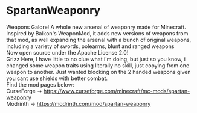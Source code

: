 # SpartanWeaponry
Weapons Galore! A whole new arsenal of weaponry made for Minecraft.<br>
Inspired by Balkon's WeaponMod, it adds new versions of weapons from that mod, as well expanding the arsenal with a bunch of original weapons, including a variety of swords, polearms, blunt and ranged weapons<br>
Now open source under the Apache License 2.0!<br>
Grizz Here, I have little to no clue what i'm doing, but just so you know, i changed some weapon traits using literally no skill, just copying from one weapon to another. Just wanted blocking on the 2 handed weapons given you cant use shields with better combat.<br>
Find the mod pages below:<br>
CurseForge -> https://www.curseforge.com/minecraft/mc-mods/spartan-weaponry<br>
Modrinth -> https://modrinth.com/mod/spartan-weaponry
